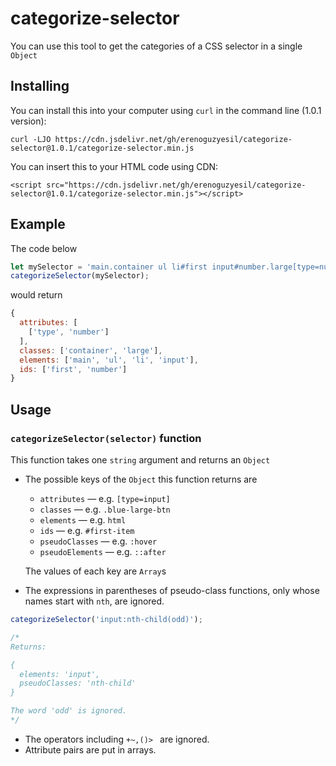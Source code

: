 # categorize-selector

You can use this tool to get the categories of a CSS selector in a single `Object`

## Installing

You can install this into your computer using `curl` in the command line (1.0.1 version):
```
curl -LJO https://cdn.jsdelivr.net/gh/erenoguzyesil/categorize-selector@1.0.1/categorize-selector.min.js
```

You can insert this to your HTML code using CDN:
```
<script src="https://cdn.jsdelivr.net/gh/erenoguzyesil/categorize-selector@1.0.1/categorize-selector.min.js"></script>
```

## Example

The code below
```js
let mySelector = 'main.container ul li#first input#number.large[type=number]';
categorizeSelector(mySelector);
```
would return
```js
{
  attributes: [
    ['type', 'number']
  ],
  classes: ['container', 'large'],
  elements: ['main', 'ul', 'li', 'input'],
  ids: ['first', 'number']
}
```

## Usage

### `categorizeSelector(selector)` function

This function takes one `string` argument and returns an `Object`

* The possible keys of the `Object` this function returns are
  - `attributes` — e.g. `[type=input]`
  - `classes` — e.g. `.blue-large-btn`
  - `elements` — e.g. `html`
  - `ids` — e.g. `#first-item`
  - `pseudoClasses` — e.g. `:hover`
  - `pseudoElements` — e.g. `::after`
  
  The values of each key are `Array`s

* The expressions in parentheses of pseudo-class functions, only whose names start with `nth`, are ignored.

```js
categorizeSelector('input:nth-child(odd)');

/*
Returns:

{
  elements: 'input',
  pseudoClasses: 'nth-child'
}

The word 'odd' is ignored.
*/
```

* The operators including `+~,()> ` are ignored.
* Attribute pairs are put in arrays.
